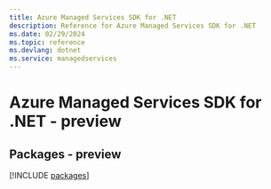 ```yaml
---
title: Azure Managed Services SDK for .NET
description: Reference for Azure Managed Services SDK for .NET
ms.date: 02/29/2024
ms.topic: reference
ms.devlang: dotnet
ms.service: managedservices
---
```

# Azure Managed Services SDK for .NET - preview
## Packages - preview
[!INCLUDE [packages](managed-services-index.md)]